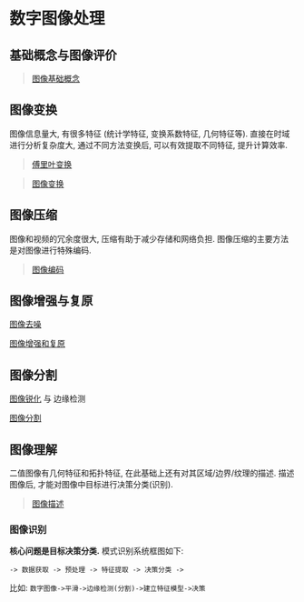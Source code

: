 # 数字图像处理

## 基础概念与图像评价

> [图像基础概念](图像基础概念.md)

## 图像变换

图像信息量大, 有很多特征 (统计学特征, 变换系数特征, 几何特征等). 直接在时域进行分析复杂度大, 通过不同方法变换后, 可以有效提取不同特征, 提升计算效率.

> [傅里叶变换](傅里叶变换.md)

> [图像变换](图像变换.md)

## 图像压缩

图像和视频的冗余度很大, 压缩有助于减少存储和网络负担. 图像压缩的主要方法是对图像进行特殊编码.

> [图像编码](图像编码.md)

## 图像增强与复原

[图像去噪](图像去噪.md)

[图像增强和复原](图像增强和复原.md)

## 图像分割

[图像锐化](图像锐化.md) 与 边缘检测

[图像分割](图像分割.md)

## 图像理解

二值图像有几何特征和拓扑特征, 在此基础上还有对其区域/边界/纹理的描述. 描述图像后, 才能对图像中目标进行决策分类(识别).

> [图像描述](图像描述.md)

### 图像识别

**核心问题是目标决策分类.** 模式识别系统框图如下:
```
-> 数据获取 -> 预处理 -> 特征提取 -> 决策分类 ->
```

比如: `数字图像->平滑->边缘检测(分割)->建立特征模型->决策`
